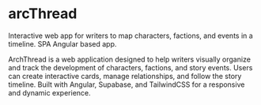 # arcThread
Interactive web app for writers to map characters, factions, and events in a timeline. SPA Angular based app. 


ArchThread is a web application designed to help writers visually organize and track the development of characters, factions, and story events. Users can create interactive cards, manage relationships, and follow the story timeline. Built with Angular, Supabase, and TailwindCSS for a responsive and dynamic experience.
